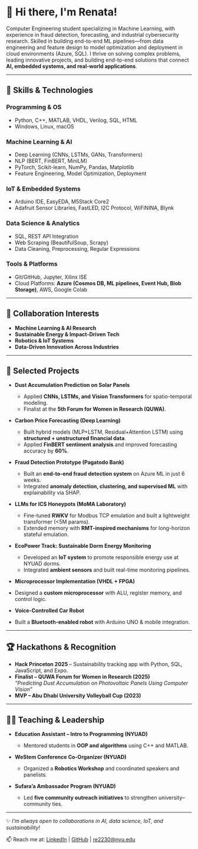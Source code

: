 # 👋 Hi there, I'm Renata!  

Computer Engineering student specializing in Machine Learning, with experience in fraud detection, forecasting, and
industrial cybersecurity research. Skilled in building end-to-end ML pipelines—from data engineering and feature
design to model optimization and deployment in cloud environments (Azure, SQL).
I thrive on solving complex problems, leading innovative projects, and building end-to-end solutions that connect **AI, embedded systems, and real-world applications**.  

---

## 🔧 Skills & Technologies  

### **Programming & OS**  
- Python, C++, MATLAB, VHDL, Verilog, SQL, HTML  
- Windows, Linux, macOS  

### **Machine Learning & AI**  
- Deep Learning (CNNs, LSTMs, GANs, Transformers)  
- NLP (BERT, FinBERT, MiniLM)  
- PyTorch, Scikit-learn, NumPy, Pandas, Matplotlib  
- Feature Engineering, Model Optimization, Deployment  

### **IoT & Embedded Systems**  
- Arduino IDE, EasyEDA, M5Stack Core2  
- Adafruit Sensor Libraries, FastLED, I2C Protocol, WiFiNINA, Blynk  

### **Data Science & Analytics**  
- SQL, REST API Integration  
- Web Scraping (BeautifulSoup, Scrapy)  
- Data Cleaning, Preprocessing, Regular Expressions  

### **Tools & Platforms**  
- Git/GitHub, Jupyter, Xilinx ISE  
- Cloud Platforms: **Azure (Cosmos DB, ML pipelines, Event Hub, Blob Storage)**, AWS, Google Colab  

---

## 🤝 Collaboration Interests  
- **Machine Learning & AI Research**   
- **Sustainable Energy & Impact-Driven Tech**   
- **Robotics & IoT Systems** 
- **Data-Driven Innovation Across Industries**   

---

## 🚀 Selected Projects  

- **Dust Accumulation Prediction on Solar Panels**  
  - Applied **CNNs, LSTMs, and Vision Transformers** for spatio-temporal modeling.  
  - Finalist at the **5th Forum for Women in Research (QUWA)**.  

- **Carbon Price Forecasting (Deep Learning)**  
  - Built hybrid models (MLP+LSTM, Residual+Attention LSTM) using **structured + unstructured financial data**.  
  - Applied **FinBERT sentiment analysis** and improved forecasting accuracy by **60%**.  

- **Fraud Detection Prototype (Pagatodo Bank)**  
  - Built an **end-to-end fraud detection system** on Azure ML in just 6 weeks.  
  - Integrated **anomaly detection, clustering, and supervised ML** with explainability via SHAP.  

- **LLMs for ICS Honeypots (MoMA Laboratory)**  
  - Fine-tuned **RWKV** for Modbus TCP emulation and built a lightweight transformer (<5M params).  
  - Extended memory with **RMT-inspired mechanisms** for long-horizon stateful emulation.  

- **EcoPower Track: Sustainable Dorm Energy Monitoring**  
  - Developed an **IoT system** to promote responsible energy use at NYUAD dorms.  
  - Integrated **ambient sensors** and built real-time monitoring pipelines.  

-  **Microprocessor Implementation (VHDL + FPGA)**  
  - Designed a **custom microprocessor** with ALU, register memory, and control logic.  

-  **Voice-Controlled Car Robot**  
  - Built a **Bluetooth-enabled robot** with Arduino UNO & mobile integration.  

---

## 🏆 Hackathons & Recognition  
-  **Hack Princeton 2025** – Sustainability tracking app with Python, SQL, JavaScript, and Expo.  
-  **Finalist – QUWA Forum for Women in Research (2025)**  
  *“Predicting Dust Accumulation on Photovoltaic Panels Using Computer Vision”*  
-  **MVP – Abu Dhabi University Volleyball Cup (2023)**  

---

## 👩‍🏫 Teaching & Leadership  

- **Education Assistant – Intro to Programming (NYUAD)**  
  - Mentored students in **OOP and algorithms** using C++ and MATLAB.  

- **WeStem Conference Co-Organizer (NYUAD)**  
  - Organized a **Robotics Workshop** and coordinated speakers and panelists.  

- **Sufara’a Ambassador Program (NYUAD)**  
  - Led **five community outreach initiatives** to strengthen university–community ties.  

---

✨ *I’m always open to collaborations in AI, data science, IoT, and sustainability!*  

📫 Reach me at: [LinkedIn](https://www.linkedin.com/in/renata-espinosa-gonzalez14) | [GitHub](https://github.com/Renata1214) | re2230@nyu.edu  
